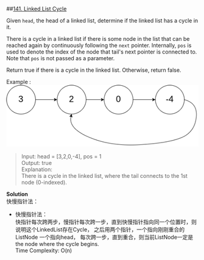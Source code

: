 ##[141. Linked List Cycle](https://leetcode.com/problems/linked-list-cycle/)

Given `head`, the head of a linked list, determine if the linked list has a cycle in it.

There is a cycle in a linked list if there is some node in the list that can be reached again by continuously following the `next` pointer. Internally, `pos` is used to denote the index of the node that tail's next pointer is connected to. Note that `pos` is not passed as a parameter.

Return true if there is a cycle in the linked list. Otherwise, return false.  

Example :  
![cycled linked list](../142.LinkedListCycleII/circularlinkedlist.png)  
>Input: head = [3,2,0,-4], pos = 1  
Output: true  
Explanation:  
There is a cycle in the linked list, where the tail connects to the 1st node (0-indexed).  

**Solution**  
快慢指针法：  
* 快慢指针法：  
    快指针每次跨两步，慢指针每次跨一步，直到快慢指针指向同一个位置时，则说明这个LinkedList存在Cycle， 之后用两个指针，一个指向刚刚重合的ListNode 一个指向head， 每次跨一步，直到重合，则当前ListNode一定是the node where the cycle begins.  
 Time Complexity: O(n)  